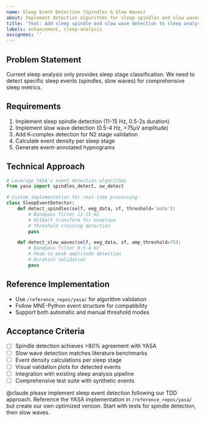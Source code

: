 ```yaml
---
name: Sleep Event Detection (Spindles & Slow Waves)
about: Implement detection algorithms for sleep spindles and slow waves
title: 'feat: Add sleep spindle and slow wave detection to sleep analysis'
labels: enhancement, sleep-analysis
assignees: ''
---
```


## Problem Statement
Current sleep analysis only provides sleep stage classification. We need to detect specific sleep events (spindles, slow waves) for comprehensive sleep metrics.

## Requirements
1. Implement sleep spindle detection (11-15 Hz, 0.5-2s duration)
2. Implement slow wave detection (0.5-4 Hz, >75μV amplitude)
3. Add K-complex detection for N2 stage validation
4. Calculate event density per sleep stage
5. Generate event-annotated hypnograms

## Technical Approach
```python
# Leverage YASA's event detection algorithms
from yasa import spindles_detect, sw_detect

# Custom implementation for real-time processing
class SleepEventDetector:
    def detect_spindles(self, eeg_data, sf, threshold='auto'):
        # Bandpass filter 11-15 Hz
        # Hilbert transform for envelope
        # Threshold crossing detection
        pass

    def detect_slow_waves(self, eeg_data, sf, amp_threshold=75):
        # Bandpass filter 0.5-4 Hz
        # Peak-to-peak amplitude detection
        # Duration validation
        pass
```

## Reference Implementation
- Use `/reference_repos/yasa/` for algorithm validation
- Follow MNE-Python event structure for compatibility
- Support both automatic and manual threshold modes

## Acceptance Criteria
- [ ] Spindle detection achieves >80% agreement with YASA
- [ ] Slow wave detection matches literature benchmarks
- [ ] Event density calculations per sleep stage
- [ ] Visual validation plots for detected events
- [ ] Integration with existing sleep analysis pipeline
- [ ] Comprehensive test suite with synthetic events

@claude please implement sleep event detection following our TDD approach. Reference the YASA implementation in `/reference_repos/yasa/` but create our own optimized version. Start with tests for spindle detection, then slow waves.
